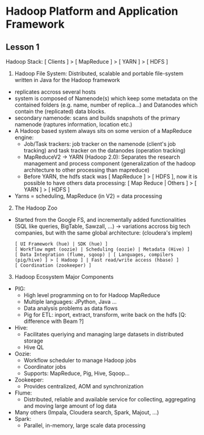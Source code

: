 # Hadoop Platform and Application Framework
## Lesson 1

Hadoop Stack: [ Clients ] > [ MapReduce ] > [ YARN ] > [ HDFS ]

1. Hadoop File System: Distributed, scalable and portable file-system written in Java for the Hadoop framework
  - replicates accross several hosts
  - system is composed of Namenode(s) which keep some metadata on the contained folders (e.g. name, number of replica...) and Datanodes which contain the (replicated) data blocks.
  - secondary namenode: scans and builds snapshots of the primary namenode (raptures information, location etc.)
  - A Hadoop based system always sits on some version of a MapReduce engine:
    * Job/Task trackers: job tracker on the namenode (client's job tracking) and task tracker on the datanodes (operation tracking)
    * MapReduceV2 -> YARN (Hadoop 2.0): Separates the research management and process component (generalization of the hadoop architecture to other processing than mapreduce)
    * Before YARN, the hdfs stack was [ MapReduce ] > [ HDFS ], now it is possible to have others data processing: [ Map Reduce | Others ] > [ YARN ] > [ HDFS ]
  - Yarns = scheduling, MapReduce (in V2) = data processing
2. The Hadoop Zoo
  - Started from the Google FS, and incrementally added functionalities (SQL like queries, BigTable, Sawzall, ...) -> variations accross big tech companies, but with the same global architecture:
    (cloudera's implem) 
    ```
    [ UI Framework (hue) | SDK (hue) ]
    [ Workflow mgmt (oozie) | Scheduling (oozie) | Metadata (Hive) ]
    [ Data Integration (flume, sqoop) | [ Languages, compilers (pig/hive) ] > [ Hadoop ] | Fast read/write access (hbase) ]
    [ Coordination (zookeeper) ]
    ```
3. Hadoop Ecosystem Major Components
  - PIG: 
    * High level programming on to for Hadoop MapReduce
    * Multiple languages: JPython, Java ...
    * Data analysis problems as data flows
    * Pig for ETL: inport, extract, transform, write back on the hdfs [Q: difference with Beam ?]
  - Hive: 
    * Facilitates queriying and managing large datasets in distributed storage
    * Hive QL
  - Oozie:
    * Workflow scheduler to manage Hadoop jobs
    * Coordinator jobs
    * Supports: MapReduce, Pig, Hive, Sqoop...
  - Zookeeper:
    * Provides centralized, AOM and synchronization
  - Flume: 
    * Distributed, reliable and available service for collecting, aggregating and moving large amount of log data
  - Many others (Impala, Cloudera search, Spark, Majout, ...)
  - Spark:
    * Parallel, in-memory, large scale data processing
